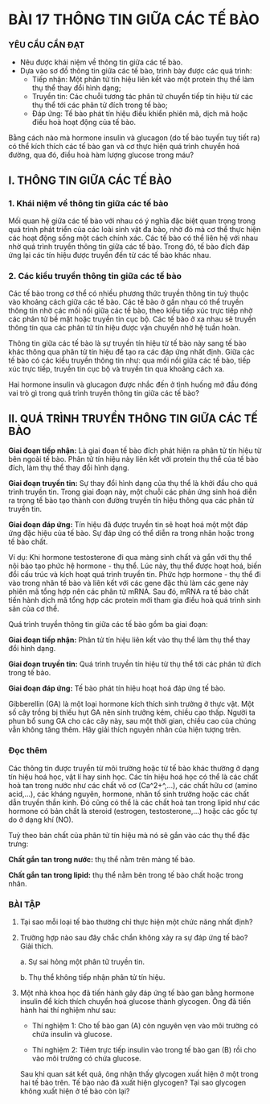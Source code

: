 # BÀI 17 THÔNG TIN GIỮA CÁC TẾ BÀO

### YÊU CẦU CẦN ĐẠT
- Nêu được khái niệm về thông tin giữa các tế bào.
- Dựa vào sơ đồ thông tin giữa các tế bào, trình bày được các quá trình:
    + Tiếp nhận: Một phân tử tín hiệu liên kết vào một protein thụ thể làm thụ thể thay đổi hình dạng;
    + Truyền tin: Các chuỗi tương tác phân tử chuyển tiếp tín hiệu từ các thụ thể tới các phân tử đích trong tế bào;
    + Đáp ứng: Tế bào phát tín hiệu điều khiển phiên mã, dịch mã hoặc điều hoà hoạt động của tế bào.

Bằng cách nào mà hormone insulin và glucagon (do tế bào tuyến tuỵ tiết ra) có thể kích thích các tế bào gan và cơ thực hiện quá trình chuyển hoá đường, qua đó, điều hoà hàm lượng glucose trong máu?

## I. THÔNG TIN GIỮA CÁC TẾ BÀO
### 1. Khái niệm về thông tin giữa các tế bào

Mối quan hệ giữa các tế bào với nhau có ý nghĩa đặc biệt quan trọng trong quá trình phát triển của các loài sinh vật đa bào, nhờ đó mà cơ thể thực hiện các hoạt động sống một cách chính xác. Các tế bào có thể liên hệ với nhau nhờ quá trình truyền thông tin giữa các tế bào. Trong đó, tế bào đích đáp ứng lại các tín hiệu được truyền đến từ các tế bào khác nhau.

### 2. Các kiểu truyền thông tin giữa các tế bào

Các tế bào trong cơ thể có nhiều phương thức truyền thông tin tuỳ thuộc vào khoảng cách giữa các tế bào. Các tế bào ở gần nhau có thể truyền thông tin nhờ các mối nối giữa các tế bào, theo kiểu tiếp xúc trực tiếp nhờ các phân tử bề mặt hoặc truyền tin cục bộ. Các tế bào ở xa nhau sẽ truyền thông tin qua các phân tử tín hiệu được vận chuyển nhờ hệ tuần hoàn.

Thông tin giữa các tế bào là sự truyền tín hiệu từ tế bào này sang tế bào khác thông qua phân tử tín hiệu để tạo ra các đáp ứng nhất định.
Giữa các tế bào có các kiểu truyền thông tin như: qua mối nối giữa các tế bào, tiếp xúc trực tiếp, truyền tin cục bộ và truyền tin qua khoảng cách xa.

Hai hormone insulin và glucagon được nhắc đến ở tình huống mở đầu đóng vai trò gì trong quá trình truyền thông tin giữa các tế bào?

## II. QUÁ TRÌNH TRUYỀN THÔNG TIN GIỮA CÁC TẾ BÀO

**Giai đoạn tiếp nhận:** Là giai đoạn tế bào đích phát hiện ra phân tử tín hiệu từ bên ngoài tế bào. Phân tử tín hiệu này liên kết với protein thụ thể của tế bào đích, làm thụ thể thay đổi hình dạng.

**Giai đoạn truyền tin:** Sự thay đổi hình dạng của thụ thể là khởi đầu cho quá trình truyền tin. Trong giai đoạn này, một chuỗi các phản ứng sinh hoá diễn ra trong tế bào tạo thành con đường truyền tín hiệu thông qua các phân tử truyền tin.

**Giai đoạn đáp ứng:** Tín hiệu đã được truyền tin sẽ hoạt hoá một một đáp ứng đặc hiệu của tế bào. Sự đáp ứng có thể diễn ra trong nhân hoặc trong tế bào chất.

Ví dụ: Khi hormone testosterone đi qua màng sinh chất và gắn với thụ thể nội bào tạo phức hệ hormone - thụ thể. Lúc này, thụ thể được hoạt hoá, biến đổi cấu trúc và kích hoạt quá trình truyền tin. Phức hợp hormone - thụ thể đi vào trong nhân tế bào và liên kết với các gene đặc thù làm các gene này phiên mã tổng hợp nên các phân tử mRNA. Sau đó, mRNA ra tế bào chất tiến hành dịch mã tổng hợp các protein mới tham gia điều hoà quá trình sinh sản của cơ thể.

Quá trình truyền thông tin giữa các tế bào gồm ba giai đoạn:

**Giai đoạn tiếp nhận:** Phân tử tín hiệu liên kết vào thụ thể làm thụ thể thay đổi hình dạng.

**Giai đoạn truyền tin:** Quá trình truyền tín hiệu từ thụ thể tới các phân tử đích trong tế bào.

**Giai đoạn đáp ứng:** Tế bào phát tín hiệu hoạt hoá đáp ứng tế bào.

Gibberellin (GA) là một loại hormone kích thích sinh trưởng ở thực vật. Một số cây trồng bị thiếu hụt GA nên sinh trưởng kém, chiều cao thấp. Người ta phun bổ sung GA cho các cây này, sau một thời gian, chiều cao của chúng vẫn không tăng thêm. Hãy giải thích nguyên nhân của hiện tượng trên.

### Đọc thêm

Các thông tin được truyền từ môi trường hoặc từ tế bào khác thường ở dạng tín hiệu hoá học, vật lí hay sinh học. Các tín hiệu hoá học có thể là các chất hoà tan trong nước như các chất vô cơ (Ca^2+^,...), các chất hữu cơ (amino acid,...), các kháng nguyên, hormone, nhân tố sinh trưởng hoặc các chất dẫn truyền thần kinh. Đó cũng có thể là các chất hoà tan trong lipid như các hormone có bản chất là steroid (estrogen, testosterone,...) hoặc các gốc tự do ở dạng khí (NO).

Tuỳ theo bản chất của phân tử tín hiệu mà nó sẽ gắn vào các thụ thể đặc trưng:

**Chất gắn tan trong nước:** thụ thể nằm trên màng tế bào.

**Chất gắn tan trong lipid:** thụ thể nằm bên trong tế bào chất hoặc trong nhân.

### BÀI TẬP
1. Tại sao mỗi loại tế bào thường chỉ thực hiện một chức năng nhất định?

2. Trường hợp nào sau đây chắc chắn không xảy ra sự đáp ứng tế bào? Giải thích.

    a. Sự sai hỏng một phân tử truyền tin.

    b. Thụ thể không tiếp nhận phân tử tín hiệu.

3. Một nhà khoa học đã tiến hành gây đáp ứng tế bào gan bằng hormone insulin để kích thích chuyển hoá glucose thành glycogen. Ông đã tiến hành hai thí nghiệm như sau:
    
    - Thí nghiệm 1: Cho tế bào gan (A) còn nguyên vẹn vào môi trường có chứa insulin và glucose.
    
    - Thí nghiệm 2: Tiêm trực tiếp insulin vào trong tế bào gan (B) rồi cho vào môi trường có chứa glucose.
    
    Sau khi quan sát kết quả, ông nhận thấy glycogen xuất hiện ở một trong hai tế bào trên. Tế bào nào đã xuất hiện glycogen? Tại sao glycogen không xuất hiện ở tế bào còn lại?

